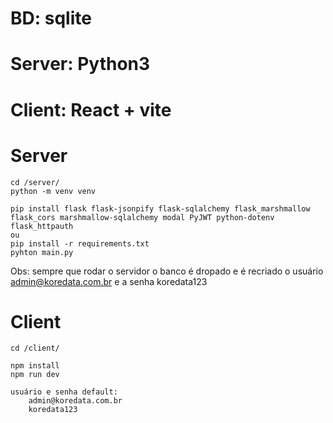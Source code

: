 # BD: sqlite
# Server: Python3
# Client: React + vite

# Server
    cd /server/
    python -m venv venv
    
    pip install flask flask-jsonpify flask-sqlalchemy flask_marshmallow flask_cors marshmallow-sqlalchemy modal PyJWT python-dotenv flask_httpauth
    ou
    pip install -r requirements.txt
    pyhton main.py

Obs: sempre que rodar o servidor o banco é dropado e é recriado o usuário admin@koredata.com.br e a senha koredata123

# Client
    cd /client/

    npm install
    npm run dev
        
    usuário e senha default:
        admin@koredata.com.br
        koredata123
